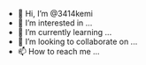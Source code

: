 - 👋 Hi, I’m @3414kemi
- 👀 I’m interested in ...
- 🌱 I’m currently learning ...
- 💞️ I’m looking to collaborate on ...
- 📫 How to reach me ...

<!---
3414kemi/3414kemi is a ✨ special ✨ repository because its `README.md` (this file) appears on your GitHub profile.
You can click the Preview link to take a look at your changes.
--->
